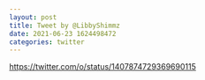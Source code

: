 ```yaml
--- 
layout: post 
title: Tweet by @LibbyShimmz 
date: 2021-06-23 1624498472 
categories: twitter 
--- 
```

https://twitter.com/o/status/1407874729369690115
